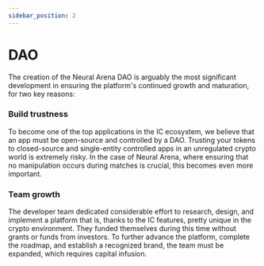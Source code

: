 ```yaml
---
sidebar_position: 2
---
```


# DAO

The creation of the Neural Arena DAO is arguably the most significant development in ensuring the platform's continued growth and maturation, for two key reasons:

### Build trustness

To become one of the top applications in the IC ecosystem, we believe that an app must be open-source and controlled by a DAO. Trusting your tokens to closed-source and single-entity controlled apps in an unregulated crypto world is extremely risky. In the case of Neural Arena, where ensuring that no manipulation occurs during matches is crucial, this becomes even more important.

### Team growth

The developer team dedicated considerable effort to research, design, and implement a platform that is, thanks to the IC features, pretty unique in the crypto environment. They funded themselves during this time without grants or funds from investors. To further advance the platform, complete the roadmap, and establish a recognized brand, the team must be expanded, which requires capital infusion.
